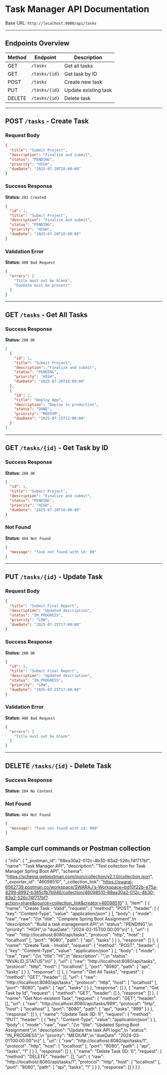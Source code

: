 # Task Manager API Documentation

Base URL: `http://localhost:8080/api/tasks`

---

## Endpoints Overview

| Method | Endpoint      | Description          |
| ------ | ------------- | -------------------- |
| GET    | `/tasks`      | Get all tasks        |
| GET    | `/tasks/{id}` | Get task by ID       |
| POST   | `/tasks`      | Create new task      |
| PUT    | `/tasks/{id}` | Update existing task |
| DELETE | `/tasks/{id}` | Delete task          |

---

## POST `/tasks` - Create Task

### Request Body

```json
{
  "title": "Submit Project",
  "description": "Finalize and submit",
  "status": "PENDING",
  "priority": "HIGH",
  "dueDate": "2025-07-20T18:00:00"
}
```

### Success Response

**Status:** `201 Created`

```json
{
  "id": 1,
  "title": "Submit Project",
  "description": "Finalize and submit",
  "status": "PENDING",
  "priority": "HIGH",
  "dueDate": "2025-07-20T18:00:00"
}
```

### Validation Error

**Status:** `400 Bad Request`

```json
{
  "errors": [
    "Title must not be blank",
    "DueDate must be present"
  ]
}
```

---

## GET `/tasks` - Get All Tasks

### Success Response

**Status:** `200 OK`

```json
[
  {
    "id": 1,
    "title": "Submit Project",
    "description": "Finalize and submit",
    "status": "PENDING",
    "priority": "HIGH",
    "dueDate": "2025-07-20T18:00:00"
  },
  {
    "id": 2,
    "title": "Deploy App",
    "description": "Deploy to production",
    "status": "DONE",
    "priority": "MEDIUM",
    "dueDate": "2025-07-15T12:00:00"
  }
]
```

---

## GET `/tasks/{id}` - Get Task by ID

### Success Response

**Status:** `200 OK`

```json
{
  "id": 1,
  "title": "Submit Project",
  "description": "Finalize and submit",
  "status": "PENDING",
  "priority": "HIGH",
  "dueDate": "2025-07-20T18:00:00"
}
```

### Not Found

**Status:** `404 Not Found`

```json
{
  "message": "Task not found with id: 99"
}
```

---

## PUT `/tasks/{id}` - Update Task

### Request Body

```json
{
  "title": "Submit Final Report",
  "description": "Updated description",
  "status": "IN_PROGRESS",
  "priority": "LOW",
  "dueDate": "2025-07-25T17:00:00"
}
```

### Success Response

**Status:** `200 OK`

```json
{
  "id": 1,
  "title": "Submit Final Report",
  "description": "Updated description",
  "status": "IN_PROGRESS",
  "priority": "LOW",
  "dueDate": "2025-07-25T17:00:00"
}
```

### Validation Error

**Status:** `400 Bad Request`

```json
{
  "errors": [
    "Title must not be blank"
  ]
}
```

---

## DELETE `/tasks/{id}` - Delete Task

### Success Response

**Status:** `204 No Content`

### Not Found

**Status:** `404 Not Found`

```json
{
  "message": "Task not found with id: 999"
}
```


## Sample curl commands or Postman collection

{
	"info": {
		"_postman_id": "68ea30a2-012c-4b30-83a2-526c74f717bf",
		"name": "Task Manager API",
		"description": "Test collection for Task Manager Spring Boot API",
		"schema": "https://schema.getpostman.com/json/collection/v2.1.0/collection.json",
		"_exporter_id": "46098510",
		"_collection_link": "https://swaraj-6562739.postman.co/workspace/SWARAJ's-Workspace~bd10f22b-e75a-4299-8992-b385cfb7b946/collection/46098510-68ea30a2-012c-4b30-83a2-526c74f717bf?action=share&source=collection_link&creator=46098510"
	},
	"item": [
		{
			"name": "Create Task - Valid",
			"request": {
				"method": "POST",
				"header": [
					{
						"key": "Content-Type",
						"value": "application/json"
					}
				],
				"body": {
					"mode": "raw",
					"raw": "{\n    \"title\": \"Complete Spring Boot Assignment\",\n    \"description\": \"Build a task management API\",\n    \"status\": \"PENDING\",\n    \"priority\": \"HIGH\",\n    \"dueDate\": \"2024-02-15T00:00:00\"\n}"
				},
				"url": {
					"raw": "http://localhost:8080/api/tasks",
					"protocol": "http",
					"host": [
						"localhost"
					],
					"port": "8080",
					"path": [
						"api",
						"tasks"
					]
				}
			},
			"response": []
		},
		{
			"name": "Create Task - Invalid",
			"request": {
				"method": "POST",
				"header": [
					{
						"key": "Content-Type",
						"value": "application/json"
					}
				],
				"body": {
					"mode": "raw",
					"raw": "{\n    \"title\": \"Hi\",\n    \"description\": \"\",\n    \"status\": \"INVALID_STATUS\"\n}"
				},
				"url": {
					"raw": "http://localhost:8080/api/tasks",
					"protocol": "http",
					"host": [
						"localhost"
					],
					"port": "8080",
					"path": [
						"api",
						"tasks"
					]
				}
			},
			"response": []
		},
		{
			"name": "Get All Tasks",
			"request": {
				"method": "GET",
				"header": [],
				"url": {
					"raw": "http://localhost:8080/api/tasks",
					"protocol": "http",
					"host": [
						"localhost"
					],
					"port": "8080",
					"path": [
						"api",
						"tasks"
					]
				}
			},
			"response": []
		},
		{
			"name": "Get Task by Id",
			"request": {
				"method": "GET",
				"header": []
			},
			"response": []
		},
		{
			"name": "Get Non-existent Task",
			"request": {
				"method": "GET",
				"header": [],
				"url": {
					"raw": "http://localhost:8080/api/tasks/999",
					"protocol": "http",
					"host": [
						"localhost"
					],
					"port": "8080",
					"path": [
						"api",
						"tasks",
						"999"
					]
				}
			},
			"response": []
		},
		{
			"name": "Update Task (ID: 1)",
			"request": {
				"method": "PUT",
				"header": [
					{
						"key": "Content-Type",
						"value": "application/json"
					}
				],
				"body": {
					"mode": "raw",
					"raw": "{\n    \"title\": \"Updated Spring Boot Assignment\",\n    \"description\": \"Update the task API logic\",\n    \"status\": \"IN_PROGRESS\",\n    \"priority\": \"MEDIUM\",\n    \"dueDate\": \"2024-03-01T00:00:00\"\n}"
				},
				"url": {
					"raw": "http://localhost:8080/api/tasks/1",
					"protocol": "http",
					"host": [
						"localhost"
					],
					"port": "8080",
					"path": [
						"api",
						"tasks",
						"1"
					]
				}
			},
			"response": []
		},
		{
			"name": "Delete Task (ID: 1)",
			"request": {
				"method": "DELETE",
				"header": [],
				"url": {
					"raw": "http://localhost:8080/api/tasks/1",
					"protocol": "http",
					"host": [
						"localhost"
					],
					"port": "8080",
					"path": [
						"api",
						"tasks",
						"1"
					]
				}
			},
			"response": []
		}
	]
}